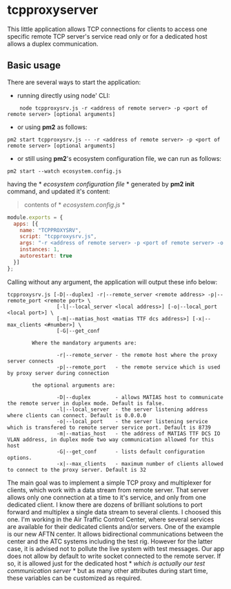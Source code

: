 # tcpproxyserver
This little application allows TCP connections for clients to access one specific remote TCP server's service read only or for a dedicated host allows a duplex communication.

## Basic usage

There are several ways to start the application:

- running directly using node' CLI:

```
    node tcpproxysrv.js -r <address of remote server> -p <port of remote server> [optional arguments]
```

- or using **pm2** as follows:

```
pm2 start tcpproxysrv.js -- -r <address of remote server> -p <port of remote server> [optional arguments]
```

- or still using **pm2**'s ecosystem configuration file, we can run as follows:

```
pm2 start --watch ecosystem.config.js
```
having the * *ecosystem configuration file* * generated by **pm2 init** command, and updated it's content:

> contents of * *ecosystem.config.js* *
```javascript
module.exports = {
  apps: [{
    name: "TCPPROXYSRV",
    script: "tcpproxysrv.js",
    args: "-r <address of remote server> -p <port of remote server> -o <listening port> -x <maximum number of clients>",
    instances: 1,
    autorestart: true
  }]
};
```

Calling without any argument, the application will output these info below:

```
tcpproxysrv.js [-D|--duplex] -r|--remote_server <remote address> -p|--remote_port <remote port> \
                [-l|--local_server <local address>] [-o|--local_port <local port>] \
                [-m|--matias_host <matias TTF dcs address>] [-x|--max_clients <#number>] \
                [-G|--get_conf
                
        Where the mandatory arguments are:

                -r|--remote_server - the remote host where the proxy server connects
                -p|--remote_port   - the remote service which is used by proxy server during connection

        the optional arguments are:

                -D|--duplex        - allows MATIAS host to communicate the remote server in duplex mode. Default is false.
                -l|--local_server  - the server listening address where clients can connect. Default is 0.0.0.0
                -o|--local_port    - the server listening service which is transfered to remote server service port. Default is 8739
                -m|--matias_host   - the address of MATIAS TTF DCS IO VLAN address, in duplex mode two way communication allowed for this host
                -G|--get_conf      - lists default configuration options.
                -x|--max_clients   - maximum number of clients allowed to connect to the proxy server. Default is 32
```

The main goal was to implement a simple TCP proxy and multiplexer for clients, which work with a data stream from remote server. That server allows only one connection at a time to it's service, and only from one dedicated client. I know there are dozens of brilliant solutions to port forward and multiplex a single data stream to several clients. I choosed this one. I'm working in the Air Traffic Control Center, where several services are available for their dedicated clients and/or servers. One of the example is our new AFTN center. It allows bidirectional communications between the center and the ATC systems including the test rig. However for the latter case, it is advised not to pollute the live system with test messages. Our app does not allow by default to write socket connected to the remote server. If so, it is allowed just for the dedicated host * *which is actually our test communication server* * but as many other attributes during start time, these variables can be customized as required.
